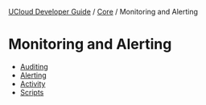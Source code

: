 [UCloud Developer Guide](/docs/developer-guide/README.md) / [Core](/docs/developer-guide/core/README.md) / Monitoring and Alerting
# Monitoring and Alerting

 - [Auditing](/docs/developer-guide/core/monitoring/auditing.md)
 - [Alerting](/docs/developer-guide/core/monitoring/alerting.md)
 - [Activity](/docs/developer-guide/core/monitoring/activity.md)
 - [Scripts](/docs/developer-guide/core/monitoring/scripts/README.md)
